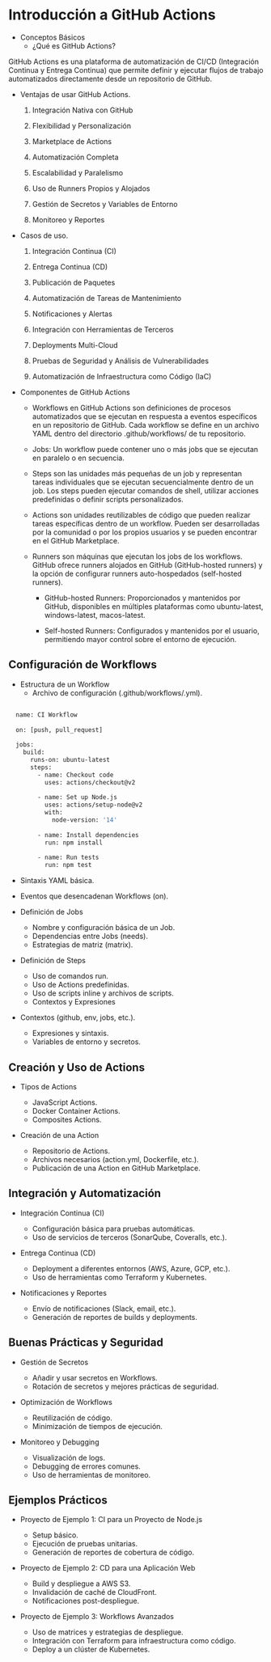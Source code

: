 # Introducción a GitHub Actions

- Conceptos Básicos
  - ¿Qué es GitHub Actions?
 
GitHub Actions es una plataforma de automatización de CI/CD (Integración Continua y Entrega Continua) que permite definir y ejecutar flujos de trabajo automatizados directamente desde un repositorio de GitHub. 

  - Ventajas de usar GitHub Actions.

    1. Integración Nativa con GitHub
    
    2. Flexibilidad y Personalización
    
    3. Marketplace de Actions
    
    4. Automatización Completa
    
    5. Escalabilidad y Paralelismo
    
    6. Uso de Runners Propios y Alojados
    
    7. Gestión de Secretos y Variables de Entorno
    
    8. Monitoreo y Reportes
      
  - Casos de uso.

    1. Integración Continua (CI)
    
    2. Entrega Continua (CD)
    
    3. Publicación de Paquetes
    
    4. Automatización de Tareas de Mantenimiento
    
    5. Notificaciones y Alertas
  
    6. Integración con Herramientas de Terceros
       
    7. Deployments Multi-Cloud
    
    8. Pruebas de Seguridad y Análisis de Vulnerabilidades
    
    9. Automatización de Infraestructura como Código (IaC)

- Componentes de GitHub Actions
  - Workflows en GitHub Actions son definiciones de procesos automatizados que se ejecutan en respuesta a eventos específicos en un repositorio de GitHub. Cada workflow se define en un archivo YAML dentro del directorio .github/workflows/ de tu repositorio.

  - Jobs: Un workflow puede contener uno o más jobs que se ejecutan en paralelo o en secuencia.
  
  - Steps son las unidades más pequeñas de un job y representan tareas individuales que se ejecutan secuencialmente dentro de un job. Los steps pueden ejecutar comandos de shell, utilizar acciones predefinidas o definir scripts personalizados.
    
  - Actions son unidades reutilizables de código que pueden realizar tareas específicas dentro de un workflow. Pueden ser desarrolladas por la comunidad o por los propios usuarios y se pueden encontrar en el GitHub Marketplace.
    
  - Runners son máquinas que ejecutan los jobs de los workflows. GitHub ofrece runners alojados en GitHub (GitHub-hosted runners) y la opción de configurar runners auto-hospedados (self-hosted runners).

    - GitHub-hosted Runners: Proporcionados y mantenidos por GitHub, disponibles en múltiples plataformas como ubuntu-latest, windows-latest, macos-latest.
      
    - Self-hosted Runners: Configurados y mantenidos por el usuario, permitiendo mayor control sobre el entorno de ejecución.

## Configuración de Workflows

- Estructura de un Workflow
  - Archivo de configuración (.github/workflows/<nombre>.yml).

```bash

  name: CI Workflow
  
  on: [push, pull_request]
  
  jobs:
    build:
      runs-on: ubuntu-latest
      steps:
        - name: Checkout code
          uses: actions/checkout@v2
  
        - name: Set up Node.js
          uses: actions/setup-node@v2
          with:
            node-version: '14'
  
        - name: Install dependencies
          run: npm install
  
        - name: Run tests
          run: npm test
```

  - Sintaxis YAML básica.
  - Eventos que desencadenan Workflows (on).

- Definición de Jobs
  - Nombre y configuración básica de un Job.
  - Dependencias entre Jobs (needs).
  - Estrategias de matriz (matrix).

- Definición de Steps
  - Uso de comandos run.
  - Uso de Actions predefinidas.
  - Uso de scripts inline y archivos de scripts.
  - Contextos y Expresiones

- Contextos (github, env, jobs, etc.).
  - Expresiones y sintaxis.
  - Variables de entorno y secretos.

 ## Creación y Uso de Actions

- Tipos de Actions
  - JavaScript Actions.
  - Docker Container Actions.
  - Composites Actions.
    
- Creación de una Action
  - Repositorio de Actions.
  - Archivos necesarios (action.yml, Dockerfile, etc.).
  - Publicación de una Action en GitHub Marketplace.

## Integración y Automatización

- Integración Continua (CI)
  - Configuración básica para pruebas automáticas.
  - Uso de servicios de terceros (SonarQube, Coveralls, etc.).

- Entrega Continua (CD)
  - Deployment a diferentes entornos (AWS, Azure, GCP, etc.).
  - Uso de herramientas como Terraform y Kubernetes.

- Notificaciones y Reportes
  - Envío de notificaciones (Slack, email, etc.).
  - Generación de reportes de builds y deployments.

## Buenas Prácticas y Seguridad

- Gestión de Secretos
  - Añadir y usar secretos en Workflows.
  - Rotación de secretos y mejores prácticas de seguridad.

- Optimización de Workflows
  - Reutilización de código.
  - Minimización de tiempos de ejecución.

- Monitoreo y Debugging
  - Visualización de logs.
  - Debugging de errores comunes.
  - Uso de herramientas de monitoreo.

## Ejemplos Prácticos

- Proyecto de Ejemplo 1: CI para un Proyecto de Node.js
  - Setup básico.
  - Ejecución de pruebas unitarias.
  - Generación de reportes de cobertura de código.
    
- Proyecto de Ejemplo 2: CD para una Aplicación Web
  - Build y despliegue a AWS S3.
  - Invalidación de caché de CloudFront.
  - Notificaciones post-despliegue.
    
- Proyecto de Ejemplo 3: Workflows Avanzados
  - Uso de matrices y estrategias de despliegue.
  - Integración con Terraform para infraestructura como código.
  - Deploy a un clúster de Kubernetes.
